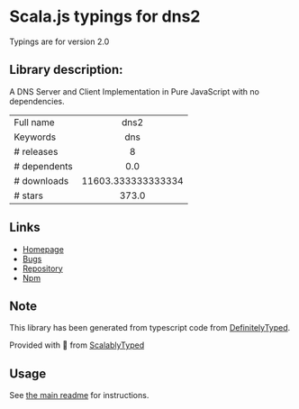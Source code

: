
# Scala.js typings for dns2

Typings are for version 2.0

## Library description:
A DNS Server and Client Implementation in Pure JavaScript with no dependencies.

|                    |                 |
| ------------------ | :-------------: |
| Full name          | dns2 |
| Keywords           | dns |
| # releases         | 8 |
| # dependents       | 0.0 |
| # downloads        | 11603.333333333334 |
| # stars            | 373.0 |

## Links
- [Homepage](https://github.com/song940/node-dns#readme)
- [Bugs](https://github.com/song940/node-dns/issues)
- [Repository](https://github.com/song940/node-dns)
- [Npm](https://www.npmjs.com/package/dns2)
    


## Note
This library has been generated from typescript code from [DefinitelyTyped](https://definitelytyped.org).

Provided with :purple_heart: from [ScalablyTyped](https://github.com/oyvindberg/ScalablyTyped)

## Usage
See [the main readme](../../readme.md) for instructions.



